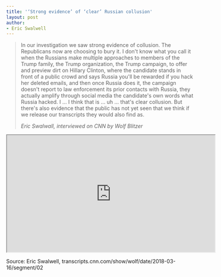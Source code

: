 ```yaml
---
title: '‘Strong evidence’ of ‘clear’ Russian collusion'
layout: post
author:
- Eric Swalwell
---
```


> In our investigation we saw strong evidence of collusion. The Republicans now are choosing to bury it. I don't know what you call it when the Russians make multiple approaches to members of the Trump family, the Trump organization, the Trump campaign, to offer and preview dirt on Hillary Clinton, where the candidate stands in front of a public crowd and says Russia you'll be rewarded if you hack her deleted emails, and then once Russia does it, the campaign doesn't report to law enforcement its prior contacts with Russia, they actually amplify through social media the candidate's own words what Russia hacked. I … I think that is … uh … that's clear collusion. But there's also evidence that the public has not yet seen that we think if we release our transcripts they would also find as.
>
> <cite>Eric Swalwall, interviewed on CNN by Wolf Blitzer</cite>

<iframe width="560" height="315" src="https://www.youtube.com/embed/-8na9zJZV-M" title="YouTube video player"></iframe>

Source: Eric Swalwell, transcripts.cnn.com/show/wolf/date/2018-03-16/segment/02
